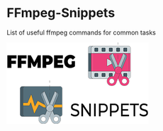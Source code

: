 # FFmpeg-Snippets
List of useful ffmpeg commands for common tasks

![FFmpeg Snippets](/FFMPEG-Snippets.png)

